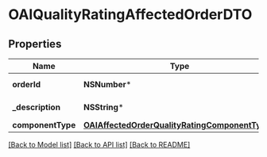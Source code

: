 # OAIQualityRatingAffectedOrderDTO

## Properties
Name | Type | Description | Notes
------------ | ------------- | ------------- | -------------
**orderId** | **NSNumber*** | Идентификатор заказа. | 
**_description** | **NSString*** | Описание проблемы. | 
**componentType** | [**OAIAffectedOrderQualityRatingComponentType***](OAIAffectedOrderQualityRatingComponentType.md) |  | 

[[Back to Model list]](../README.md#documentation-for-models) [[Back to API list]](../README.md#documentation-for-api-endpoints) [[Back to README]](../README.md)


